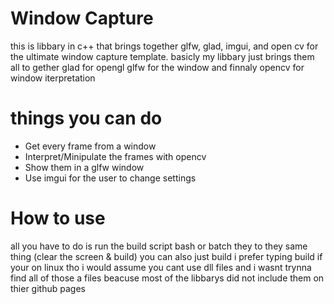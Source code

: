 # Window Capture
this is libbary in c++ that brings together glfw, glad, imgui, and open cv for the ultimate window capture template. basicly my libbary just brings them all to gether glad for opengl glfw for the window and finnaly opencv for window iterpretation
# things you can do
- Get every frame from a window
- Interpret/Minipulate the frames with opencv
- Show them in a glfw window
- Use imgui for the user to change settings
# How to use
all you have to do is run the build script bash or batch they to they same thing (clear the screen & build) you can also just build i prefer typing build if your on linux tho i would assume you cant use dll files and i wasnt trynna find all of those a files beacuse most of the libbarys did not include them on thier github pages
